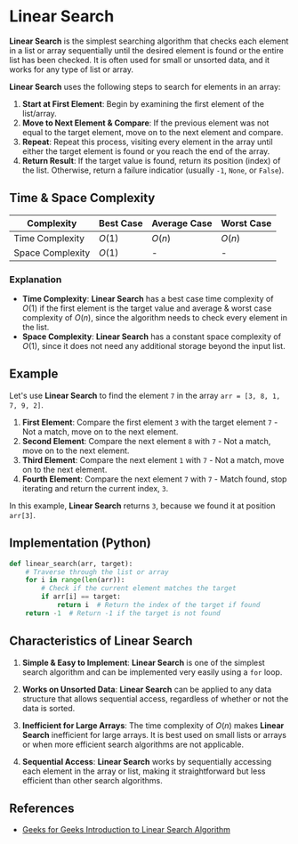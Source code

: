 # Linear Search

**Linear Search** is the simplest searching algorithm that checks each element in a list or array sequentially until the desired element is found or the entire list has been checked. It is often used for small or unsorted data, and it works for any type of list or array.

**Linear Search** uses the following steps to search for elements in an array:

1. **Start at First Element**: Begin by examining the first element of the list/array.
2. **Move to Next Element & Compare**: If the previous element was not equal to the target element, move on to the next element and compare.
3. **Repeat**: Repeat this process, visiting every element in the array until either the target element is found or you reach the end of the array.
4. **Return Result**: If the target value is found, return its position (index) of the list. Otherwise, return a failure indicatior (usually `-1`, `None`, or `False`).

## Time & Space Complexity

| Complexity       | Best Case | Average Case | Worst Case |
| ---------------- | --------- | ------------ | ---------- |
| Time Complexity  | $O(1)$    | $O(n)$       | $O(n)$     |
| Space Complexity | $O(1)$    | -            | -          |

### Explanation

- **Time Complexity**: **Linear Search** has a best case time complexity of $O(1)$ if the first element is the target value and average & worst case complexity of $O(n)$, since the algorithm needs to check every element in the list.
- **Space Complexity**: **Linear Search** has a constant space complexity of $O(1)$, since it does not need any additional storage beyond the input list.

## Example

Let's use **Linear Search** to find the element `7` in the array `arr = [3, 8, 1, 7, 9, 2]`.

1. **First Element**: Compare the first element `3` with the target element `7` - Not a match, move on to the next element.
2. **Second Element**: Compare the next element `8` with `7` - Not a match, move on to the next element.
3. **Third Element**: Compare the next element `1` with `7` - Not a match, move on to the next element.
4. **Fourth Element**: Compare the next element `7` with `7` - Match found, stop iterating and return the current index, `3`.

In this example, **Linear Search** returns `3`, because we found it at position `arr[3]`.

## Implementation (Python)

```python
def linear_search(arr, target):
    # Traverse through the list or array
    for i in range(len(arr)):
        # Check if the current element matches the target
        if arr[i] == target:
            return i  # Return the index of the target if found
    return -1  # Return -1 if the target is not found
```

## Characteristics of Linear Search

1. **Simple & Easy to Implement**: **Linear Search** is one of the simplest search algorithm and can be implemented very easily using a `for` loop.

2. **Works on Unsorted Data**: **Linear Search** can be applied to any data structure that allows sequential access, regardless of whether or not the data is sorted.

3. **Inefficient for Large Arrays**: The time complexity of $O(n)$ makes **Linear Search** inefficient for large arrays. It is best used on small lists or arrays or when more efficient search algorithms are not applicable.

4. **Sequential Access**: **Linear Search** works by sequentially accessing each element in the array or list, making it straightforward but less efficient than other search algorithms.

## References

- [Geeks for Geeks Introduction to Linear Search Algorithm](https://www.geeksforgeeks.org/linear-search/)

